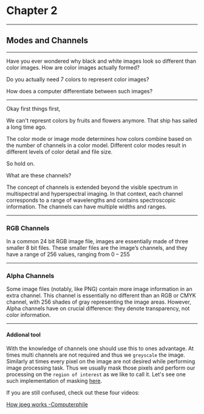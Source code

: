 # Chapter 2
- - - -
## Modes and Channels
- - - -
Have you ever wondered why black and white images look so different than color images. How are color images actually formed?

Do you actually need 7 colors to represent color images?

How does a computer differentiate between such images?

- - - - 
Okay first things first,

We can't represnt colors by fruits and flowers anymore. That ship has sailed a long time ago.

The color mode or image mode determines how colors combine based on the number of channels in a color model. Different color modes result in different levels of color detail and file size.

So hold on.

What are these channels?

The concept of channels is extended beyond the visible spectrum in multispectral and hyperspectral imaging. In that context, each channel corresponds to a range of wavelengths and contains spectroscopic information. The channels can have multiple widths and ranges.

- - - -
### RGB Channels

In a common 24 bit RGB image file, images are essentially made of three smaller 8 bit files. These smaller files are the image’s channels, and they have a range of 256 values, ranging from 0 – 255

- - - -
### Alpha Channels

Some image files (notably, like PNG) contain more image information in an extra channel. This channel is essentially no different than an RGB or CMYK channel, with 256 shades of gray representing the image areas. However, Alpha channels have on crucial difference: they denote transparency, not color information.

- - - -

#### Addional tool

With the knowledge of channels one should use this to ones advantage. At times multi channels are not required and thus we `greyscale` the image. Similarly at times every pixel on the image are not desired while performing image processing task. Thus we usually mask those pixels and perform our processing on the `region of interest` as we like to call it. Let's see one such implementation of masking [here](https://github.com/ayulockin/Introduction-to-Image-Processing/blob/master/modes_and_channels/masking.py).

If you are still confused, check out these four videos:

[How jpeg works -Computerphile](https://www.youtube.com/watch?v=LFXN9PiOGtY&list=PLzH6n4zXuckoAod3z31QEST1ZaizBuNHh&index=1)


